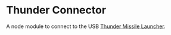 Thunder Connector
=================

A node module to connect to the USB [Thunder Missile Launcher](http://www.dreamcheeky.com/thunder-missile-launcher). 
